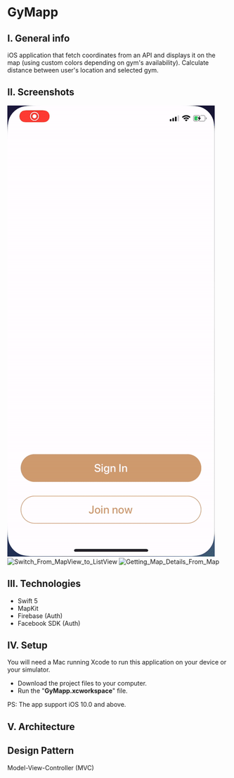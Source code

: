 # GyMapp

## I. General info
iOS application that fetch coordinates from an API and displays it on the map (using custom colors depending on gym's availability).
Calculate distance between user's location and selected gym.

## II. Screenshots

![App_Facebook_Login](./gif_animations/anim1_facebook_login.gif)
![Switch_From_MapView_to_ListView](./gif_animations/anim2_switch_from_map_to_list.gif)
![Getting_Map_Details_From_Map](./gif_animations/anim3_get_detail_from_map_annotation.gif)

## III. Technologies
- Swift 5
- MapKit
- Firebase (Auth)
- Facebook SDK (Auth)

## IV. Setup
You will need a Mac running Xcode to run this application on your device or your simulator.
* Download the project files to your computer.
* Run the "**GyMapp.xcworkspace**" file.

PS: The app support iOS 10.0 and above.

## V. Architecture

## Design Pattern
Model-View-Controller (MVC)
